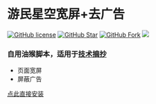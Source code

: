# 游民星空宽屏+去广告
[![GitHub license](https://img.shields.io/github/license/hyue418/gamersky-optimization.svg?style=flat-square&color=4285dd&logo=github)](https://github.com/hyue418/gamersky-optimization)
[![GitHub Star](https://img.shields.io/github/stars/hyue418/gamersky-optimization.svg?style=flat-square&label=Star&color=4285dd&logo=github)](https://github.com/hyue418/gamersky-optimization)
[![GitHub Fork](https://img.shields.io/github/forks/hyue418/gamersky-optimization.svg?style=flat-square&label=Fork&color=4285dd&logo=github)](https://github.com/hyue418/gamersky-optimization)
[![](https://data.jsdelivr.com/v1/package/gh/hyue418/gamersky-optimization/badge)](https://www.jsdelivr.com/package/gh/hyue418/gamersky-optimization)
### 自用油猴脚本，适用于[技术摘抄](https://learn.lianglianglee.com)
* 页面宽屏
* 屏蔽广告

[点此直接安装](https://github.com/hyue418/gamersky-optimization/raw/master/gamersky-optimization.user.js)
